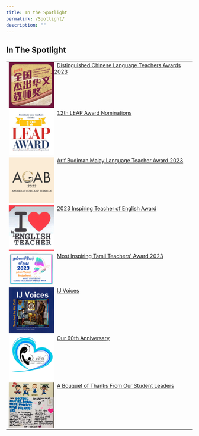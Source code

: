 ```yaml
---
title: In the Spotlight
permalink: /Spotlight/
description: ""
---
```

## In The Spotlight
|                                              |
|----------------------------------------------|
| <img style="width: 25%;" src="/images/2023DistinguishedCLteacheraward.jpg" align = "left" />&nbsp; [Distinguished Chinese Language Teachers Awards 2023](https://www.gevme.com/dclta2023)                              | 
| <img style="width: 25%;" src="/images/2023LeapAward.jpg" align = "left" />&nbsp; [12th LEAP Award Nominations](https://www.shhk.com.sg/newsroom/12th-leap-award-nominations-now-open/)                              | 
| <img style="width: 25%;" src="/images/2023%20AGAB.png" align = "left" />&nbsp; [Arif Budiman Malay Language Teacher Award 2023](/2023agab/)                              | 
| <img style="width: 25%;" src="/images/2023inspiringengtchr_thumb.jpg" align = "left" />&nbsp; [2023 Inspiring Teacher of English Award](/2023inspiringteacherofenglishaward/)                              | 
| <img style="width: 25%;" src="/images/2023_MITT_thumbnail.png" align = "left" />&nbsp; [Most Inspiring Tamil Teachers' Award 2023](/MITT2023/)                              | 
| <img style="width: 25%;" src="/images/IJ%20Voices.png" align = "left" />&nbsp; [IJ Voices](/Spotlight/IJ-VOICES)                              | |
| <img style="width: 25%;" src="/images/60thAnniversary.png" align = "left" />&nbsp;    [Our 60th Anniversary](https://staging.d1qu38ykr1wc9w.amplifyapp.com/school-experience/60th-Anniversary/)                         |
| <img style="width: 25%;" src="/images/Bounquet.jpeg" align = "left" />&nbsp; [A Bouquet of Thanks From Our Student Leaders](/Spotlight/Bonquet/) |